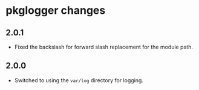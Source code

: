 pkglogger changes
=================

2.0.1
-----

- Fixed the backslash for forward slash replacement for the module path.

2.0.0
-----

- Switched to using the `var/log` directory for logging.
